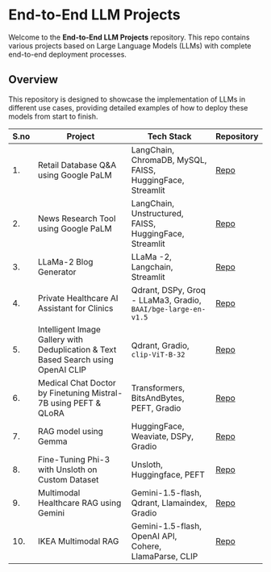 # End-to-End LLM Projects

Welcome to the **End-to-End LLM Projects** repository. This repo contains various projects based on Large Language Models (LLMs) with complete end-to-end deployment processes.

## Overview

This repository is designed to showcase the implementation of LLMs in different use cases, providing detailed examples of how to deploy these models from start to finish. 

| S.no | Project | Tech Stack | Repository | 
|------|---------|------------|------------|
| 1. | Retail Database Q&A using Google PaLM | LangChain, ChromaDB, MySQL, FAISS, HuggingFace, Streamlit | [Repo](https://github.com/DhruviPatel157/End-to-End-LLM-Projects/tree/main/PaLM_sqldb_tshirts) |
| 2. | News Research Tool using Google PaLM | LangChain, Unstructured, FAISS, HuggingFace, Streamlit | [Repo](https://github.com/DhruviPatel157/End-to-End-LLM-Projects/tree/main/PaLM_news_research_tool) |
| 3. | LLaMa-2 Blog Generator | LLaMa -2, Langchain, Streamlit | [Repo](https://github.com/DhruviPatel157/End-to-End-LLM-Projects/tree/main/LLaMa_2_blog_generator) |
| 4. | Private Healthcare AI Assistant for Clinics | Qdrant, DSPy, Groq - LLaMa3, Gradio, ```BAAI/bge-large-en-v1.5``` | [Repo](https://github.com/DhruviPatel157/End-to-End-LLM-Projects/tree/main/Groq_Clininc_Assitant) |
| 5. | Intelligent Image Gallery with Deduplication & Text Based Search using OpenAI CLIP | Qdrant, Gradio, ```clip-ViT-B-32``` | [Repo](https://github.com/DhruviPatel157/End-to-End-LLM-Projects/tree/main/CLIP_AI_Gallery) |
| 6. | Medical Chat Doctor by Finetuning Mistral-7B using PEFT & QLoRA | Transformers, BitsAndBytes, PEFT, Gradio | [Repo](https://github.com/DhruviPatel157/End-to-End-LLM-Projects/tree/main/Mistral7B_Finetuning_QLoRA) |
| 7. | RAG model using Gemma | HuggingFace, Weaviate, DSPy, Gradio | [Repo](https://github.com/DhruviPatel157/End-to-End-LLM-Projects/tree/main/Gemma_RAG) |
| 8. | Fine-Tuning Phi-3 with Unsloth on Custom Dataset | Unsloth, Huggingface, PEFT | [Repo](https://github.com/DhruviPatel157/End-to-End-LLM-Projects/tree/main/PHI3_Finetuning_Unsloth) |
| 9. | Multimodal Healthcare RAG using Gemini | Gemini-1.5-flash, Qdrant, Llamaindex, Gradio | [Repo](https://github.com/DhruviPatel157/End-to-End-LLM-Projects/tree/main/Multimodal_Healthcare) |
| 10. | IKEA Multimodal RAG | Gemini-1.5-flash, OpenAI API, Cohere, LlamaParse, CLIP | [Repo](https://github.com/DhruviPatel157/End-to-End-LLM-Projects/tree/main/Multimodal_Healthcare) |
